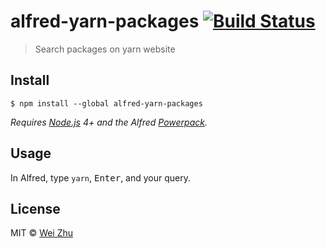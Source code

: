 # alfred-yarn-packages [![Build Status](https://travis-ci.org/yesmeck/alfred-yarn-packages.svg?branch=master)](https://travis-ci.org/yesmeck/alfred-yarn-packages)

> Search packages on yarn website


## Install

```
$ npm install --global alfred-yarn-packages
```

*Requires [Node.js](https://nodejs.org) 4+ and the Alfred [Powerpack](https://www.alfredapp.com/powerpack/).*


## Usage

In Alfred, type `yarn`, <kbd>Enter</kbd>, and your query.


## License

MIT © [Wei Zhu](https://github.com/yesmeck)
